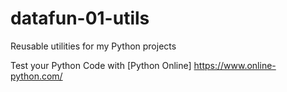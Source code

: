 # datafun-01-utils
Reusable utilities for my Python projects

Test your Python Code with [Python Online] https://www.online-python.com/
